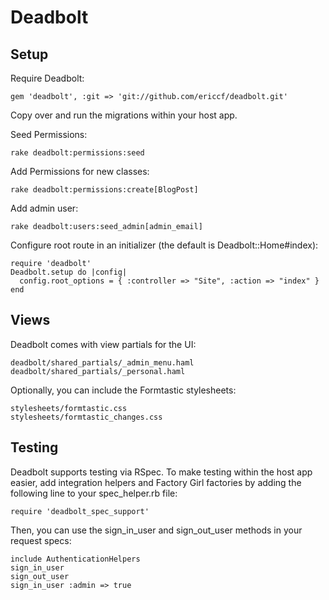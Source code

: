 # Deadbolt

## Setup
Require Deadbolt:

    gem 'deadbolt', :git => 'git://github.com/ericcf/deadbolt.git'

Copy over and run the migrations within your host app.

Seed Permissions:

    rake deadbolt:permissions:seed

Add Permissions for new classes:

    rake deadbolt:permissions:create[BlogPost]

Add admin user:

    rake deadbolt:users:seed_admin[admin_email]

Configure root route in an initializer (the default is Deadbolt::Home#index):

    require 'deadbolt'
    Deadbolt.setup do |config|
      config.root_options = { :controller => "Site", :action => "index" }
    end

## Views
Deadbolt comes with view partials for the UI:

    deadbolt/shared_partials/_admin_menu.haml
    deadbolt/shared_partials/_personal.haml

Optionally, you can include the Formtastic stylesheets:

    stylesheets/formtastic.css
    stylesheets/formtastic_changes.css

## Testing
Deadbolt supports testing via RSpec.  To make testing within the host app easier, add integration helpers and Factory Girl factories by adding the following line to your spec_helper.rb file:

    require 'deadbolt_spec_support'

Then, you can use the sign_in_user and sign_out_user methods in your request specs:

    include AuthenticationHelpers
    sign_in_user
    sign_out_user
    sign_in_user :admin => true

